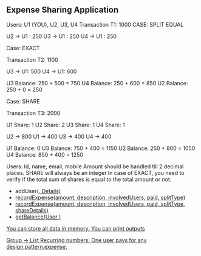 Expense Sharing Application
---------------------------

Users: U1 (YOU), U2, U3, U4
Transaction T1: 1000
CASE: SPLIT EQUAL

U2 -> U1 : 250
U3 -> U1 : 250
U4 -> U1 : 250

Case: EXACT

Transaction T2: 1100

U3 -> U1: 500
U4 -> U1: 600

U3 Balance: 250 + 500 = 750
U4 Balance: 250 + 600 = 850
U2 Balance: 250 + 0 = 250

Case: SHARE

Transaction T3: 2000

U1 Share: 1
U2 Share: 2
U3 Share: 1
U4 Share: 1

U2 -> 800
U1 -> 400
U3 -> 400
U4 -> 400

U1 Balance: 0
U3 Balance: 750 + 400 = 1150
U2 Balance: 250 + 800 = 1050			
U4 Balance: 850 + 400 = 1250


Users: Id, name, email, mobile
Amount should be handled till 2 decimal places.
SHARE will always be an integer
In case of EXACT, you need to verify if the total sum of shares is equal to the total amount or not.




* addUser(<U>, Details)
* recordExpense(amount, description, involvedUsers, paid, splitType)
* recordExpense(amount, description, involvedUsers, paid, splitType, shareDetails)
* getBalance(User <U>)

You can store all data in memory.
You can print outputs



Group ->
List<Expense>
Recurring numbers.
One user pays for any design.pattern.expense.
